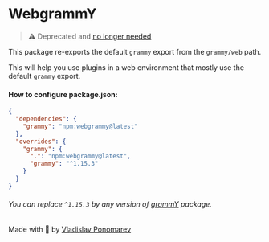 # WebgrammY

> ⚠️ Deprecated and [no longer needed](https://github.com/grammyjs/grammY/pull/441)

This package re-exports the default `grammy` export from the `grammy/web` path.

This will help you use plugins in a web environment that mostly use the default `grammy` export.

#### How to configure package.json:

```json
{
  "dependencies": {
    "grammy": "npm:webgrammy@latest"
  },
  "overrides": {
    "grammy": {
      ".": "npm:webgrammy@latest",
      "grammy": "^1.15.3"
    }
  }
}
```

###### You can replace `^1.15.3` by any version of [grammY](https://npmjs.com/package/grammy?activeTab=versions) package.

Made with 💜 by [Vladislav Ponomarev](https://GitHub.com/PonomareVlad)
